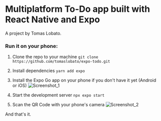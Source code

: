 # Multiplatform To-Do app built with React Native and Expo
A project by Tomas Lobato.

### Run it on your phone:
1. Clone the repo to your machine
```git clone https://github.com/tomaslobato/expo-todo.git```

3. Install dependencies
```yarn add expo```

4. Install the Expo Go app on your phone if you don't have it yet (Android or iOS)
![Screenshot_1](https://github.com/tomaslobato/expo-todo/assets/155578808/ca812719-e785-4423-a0e3-68ad3d1b0275)

5. Start the development server
```npx expo start```

6. Scan the QR Code with your phone's camera
![Screenshot_2](https://github.com/tomaslobato/expo-todo/assets/155578808/c2ac005a-f94a-445c-bdc7-29d124283572)

And that's it.
